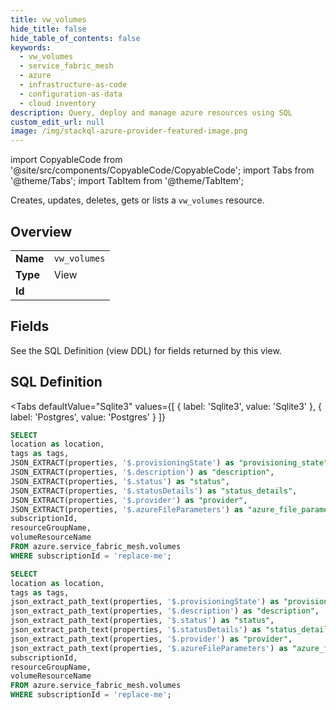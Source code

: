 ```yaml
--- 
title: vw_volumes
hide_title: false
hide_table_of_contents: false
keywords:
  - vw_volumes
  - service_fabric_mesh
  - azure
  - infrastructure-as-code
  - configuration-as-data
  - cloud inventory
description: Query, deploy and manage azure resources using SQL
custom_edit_url: null
image: /img/stackql-azure-provider-featured-image.png
---
```


import CopyableCode from '@site/src/components/CopyableCode/CopyableCode';
import Tabs from '@theme/Tabs';
import TabItem from '@theme/TabItem';

Creates, updates, deletes, gets or lists a <code>vw_volumes</code> resource.

## Overview
<table><tbody>
<tr><td><b>Name</b></td><td><code>vw_volumes</code></td></tr>
<tr><td><b>Type</b></td><td>View</td></tr>
<tr><td><b>Id</b></td><td><CopyableCode code="azure.service_fabric_mesh.vw_volumes" /></td></tr>
</tbody></table>

## Fields

See the SQL Definition (view DDL) for fields returned by this view.

## SQL Definition

<Tabs
defaultValue="Sqlite3"
values={[
{ label: 'Sqlite3', value: 'Sqlite3' },
{ label: 'Postgres', value: 'Postgres' }
]}
>
<TabItem value="Sqlite3">

```sql
SELECT
location as location,
tags as tags,
JSON_EXTRACT(properties, '$.provisioningState') as "provisioning_state",
JSON_EXTRACT(properties, '$.description') as "description",
JSON_EXTRACT(properties, '$.status') as "status",
JSON_EXTRACT(properties, '$.statusDetails') as "status_details",
JSON_EXTRACT(properties, '$.provider') as "provider",
JSON_EXTRACT(properties, '$.azureFileParameters') as "azure_file_parameters",
subscriptionId,
resourceGroupName,
volumeResourceName
FROM azure.service_fabric_mesh.volumes
WHERE subscriptionId = 'replace-me';
```

</TabItem>
<TabItem value="Postgres">

```sql
SELECT
location as location,
tags as tags,
json_extract_path_text(properties, '$.provisioningState') as "provisioning_state",
json_extract_path_text(properties, '$.description') as "description",
json_extract_path_text(properties, '$.status') as "status",
json_extract_path_text(properties, '$.statusDetails') as "status_details",
json_extract_path_text(properties, '$.provider') as "provider",
json_extract_path_text(properties, '$.azureFileParameters') as "azure_file_parameters",
subscriptionId,
resourceGroupName,
volumeResourceName
FROM azure.service_fabric_mesh.volumes
WHERE subscriptionId = 'replace-me';
```

</TabItem>
</Tabs>
